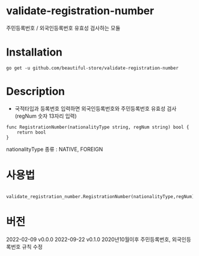 # validate-registration-number
주민등록번호 / 외국인등록번호 유효성 검사하는 모듈

# Installation
```
go get -u github.com/beautiful-store/validate-registration-number
```

# Description

* 국적타입과 등록번호 입력하면 외국인등록번호와 주민등록번호 유효성 검사(regNum 숫자 13자리 입력)
```
func RegistrationNumber(nationalityType string, regNum string) bool {
    return bool
}
```
nationalityType 종류 : NATIVE, FOREIGN


# 사용법
```
	validate_registration_number.RegistrationNumber(nationalityType,regNum)
```

# 버전
2022-02-09 v0.0.0
2022-09-22 v0.1.0 2020년10월이후 주민등록번호, 외국인등록번호 규칙 수정
